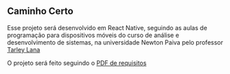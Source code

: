## Caminho Certo

Esse projeto será desenvolvido em React Native, seguindo as aulas de programação para dispositivos móveis do curso de análise e desenvolvimento de sistemas, na universidade Newton Paiva pelo professor [Tarley Lana](https://github.com/tarley)

O projeto será feito seguindo o [PDF de requisitos](https://github.com/leoralph/RNative-Aprendizado/blob/main/caminho_certo.pdf)